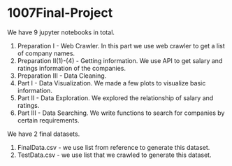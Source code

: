 # 1007Final-Project

We have 9 jupyter notebooks in total. 
1. Preparation I - Web Crawler. In this part we use web crawler to get a list of company names.
2. Preparation II(1)-(4) - Getting information. We use API to get salary and ratings information of the companies.
3. Preparation III - Data Cleaning.
4. Part I - Data Visualization. We made a few plots to visualize basic information.
5. Part II - Data Exploration. We explored the relationship of salary and ratings.
6. Part III - Data Searching. We write functions to search for companies by certain requirements.

We have 2 final datasets. 
1. FinalData.csv - we use list from reference to generate this dataset.
2. TestData.csv - we use list that we crawled to generate this dataset.
